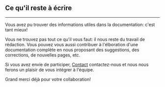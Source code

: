 ## Ce qu'il reste à écrire

---

Vous avez pu trouver des informations utiles dans la documentation: c'est tant mieux!

Vous ne trouvez pas tout ce qu'il vous faut: il nous reste du travail de rédaction. Vous pouvez vous aussi contribuer à l'élboration d'une documentation complète en nous proposant des suggestions, des corrections, de nouvelles pages, etc.

Si vous avez envie de participer, [Contact](mailto:doc@claroline.com) contactez-nous</a> et nous nous ferons un plaisir de vous intégrer à l'équipe.

Grand merci déjà pour votre collaboration!